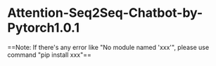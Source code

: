 Attention-Seq2Seq-Chatbot-by-Pytorch1.0.1
===
==Note: If there's any error like "No module named 'xxx'", please use command "pip install xxx"==
